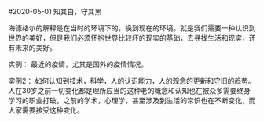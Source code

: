 #2020-05-01  知其白，守其黑

海德格尔的解释是在当时的环境下的，换到现在的环境，就是我们需要一种认识到世界的美好，但是我们必须怀抱世界比较坏的现实的基础，去寻找生活和现实，还有未来的美好。

实例： 最近的疫情，尤其是国外的疫情情况。

实例2： 如何认知到技术，科学，人的认识能力，人的观念的更新和守旧的趋势。 人在30岁之前一切变化都是理所应当的这种老的概念和认知也在被众多需要终身学习的职业打破，之前的学术，心理学，甚至涉及到生活的常识也在不断变化，而大家需要接受这种变化。


